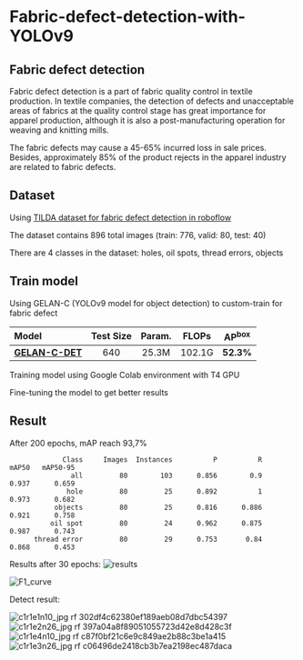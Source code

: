 # Fabric-defect-detection-with-YOLOv9
## Fabric defect detection
Fabric defect detection is a part of fabric quality control in textile production. In textile companies, the detection of defects and unacceptable areas of fabrics at the quality control stage has great importance for apparel production, although it is also a post-manufacturing operation for weaving and knitting mills.

The fabric defects may cause a 45-65% incurred loss in sale prices. Besides, approximately 85% of the product rejects in the apparel industry are related to fabric defects.

## Dataset
Using [TILDA dataset for fabric defect detection in roboflow](https://universe.roboflow.com/irvin-andersen/tilda-fabric/dataset/2)

The dataset contains 896 total images (train: 776, valid: 80, test: 40)

There are 4 classes in the dataset: holes, oil spots, thread errors, objects

## Train model
Using GELAN-C (YOLOv9 model for object detection) to custom-train for fabric defect

| Model | Test Size | Param. | FLOPs | AP<sup>box</sup> |
| :-- | :-: | :-: | :-: | :-: |
| [**GELAN-C-DET**](https://github.com/WongKinYiu/yolov9/releases/download/v0.1/gelan-c-det.pt) | 640 | 25.3M | 102.1G |**52.3%** |

Training model using Google Colab environment with T4 GPU

Fine-tuning the model to get better results
## Result
After 200 epochs, mAP reach 93,7%

                 Class     Images  Instances          P          R      mAP50   mAP50-95
                   all         80        103      0.856        0.9      0.937      0.659
                  hole         80         25      0.892          1      0.973      0.682
               objects         80         25      0.816      0.886      0.921      0.758
              oil spot         80         24      0.962      0.875      0.987      0.743
          thread error         80         29      0.753       0.84      0.868      0.453

Results after 30 epochs:
![results](https://github.com/khued200/Fabric-defect-detection-with-YOLOv9/assets/139615350/50d521ed-0c8c-4d6f-8c57-470b6812b633)

![F1_curve](https://github.com/khued200/Fabric-defect-detection-with-YOLOv9/assets/139615350/163a90ef-e056-4ec5-b211-788af48236c3)

Detect result:

![c1r1e1n10_jpg rf 302df4c62380ef189aeb08d7dbc54397](https://github.com/khued200/Fabric-defect-detection-with-YOLOv9/assets/139615350/9a46c467-911c-4ba9-9b5d-fa2a72b50baf)
![c1r1e2n26_jpg rf 397a04a8f89051055723d42e8d428c3f](https://github.com/khued200/Fabric-defect-detection-with-YOLOv9/assets/139615350/81c616c7-323b-4e3c-88bb-f12cb5e3a32a)
![c1r1e4n10_jpg rf c87f0bf21c6e9c849ae2b88c3be1a415](https://github.com/khued200/Fabric-defect-detection-with-YOLOv9/assets/139615350/b19891ed-4b29-4e54-ac90-7b17deb5d0ad)
![c1r1e3n26_jpg rf c06496de2418cb3b7ea2198ec487daca](https://github.com/khued200/Fabric-defect-detection-with-YOLOv9/assets/139615350/6b416655-ca6b-4870-8b7c-7027183045a4)




